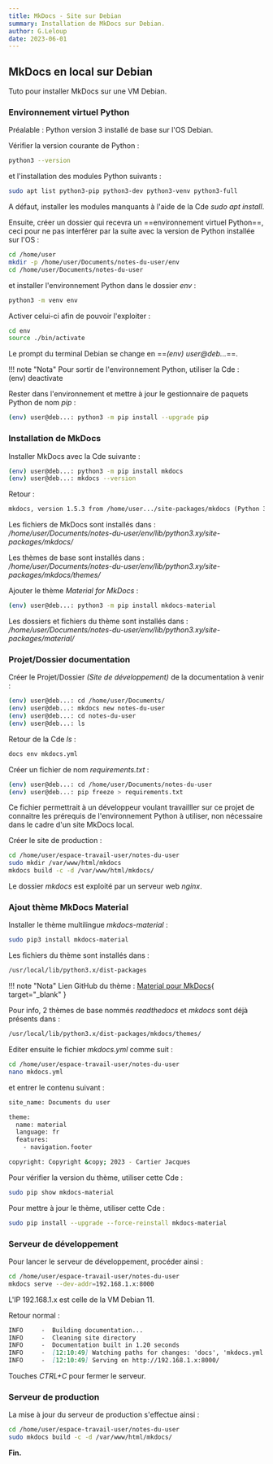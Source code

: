 ```yaml
---
title: MkDocs - Site sur Debian
summary: Installation de MkDocs sur Debian.
author: G.Leloup
date: 2023-06-01
---
```


## MkDocs en local sur Debian

Tuto pour installer MkDocs sur une VM Debian.

### Environnement virtuel Python

Préalable : Python version 3 installé de base sur l'OS Debian.

Vérifier la version courante de Python :

```bash
python3 --version
```

et l'installation des modules Python suivants :

```bash
sudo apt list python3-pip python3-dev python3-venv python3-full
```

A défaut, installer les modules manquants à l'aide de la Cde _sudo apt install_.

Ensuite, créer un dossier qui recevra un ==environnement virtuel Python==, ceci pour ne pas interférer par la suite avec la version de Python installée sur l'OS :

```bash
cd /home/user
mkdir -p /home/user/Documents/notes-du-user/env
cd /home/user/Documents/notes-du-user
```

et installer l'environnement Python dans le dossier _env_ :

```bash
python3 -m venv env
```

Activer celui-ci afin de pouvoir l'exploiter :

```bash
cd env
source ./bin/activate
```

Le prompt du terminal Debian se change en ==_(env) user@deb..._==.

!!! note "Nota"
    Pour sortir de l'environnement Python, utiliser la Cde :  
    (env) deactivate

Rester dans l'environnement et mettre à jour le gestionnaire de paquets Python de nom _pip_ :

```bash
(env) user@deb...: python3 -m pip install --upgrade pip
```

### Installation de MkDocs

Installer MkDocs avec la Cde suivante :

```bash
(env) user@deb...: python3 -m pip install mkdocs
(env) user@deb...: mkdocs --version
```

Retour :

```markdown
mkdocs, version 1.5.3 from /home/user.../site-packages/mkdocs (Python 3.11)
```

Les fichiers de MkDocs sont installés dans :    
_/home/user/Documents/notes-du-user/env/lib/python3.xy/site-packages/mkdocs/_

Les thèmes de base sont installés dans :  
_/home/user/Documents/notes-du-user/env/lib/python3.xy/site-packages/mkdocs/themes/_

Ajouter le thème _Material for MkDocs_ :

```bash
(env) user@deb...: python3 -m pip install mkdocs-material
```

Les dossiers et fichiers du thème sont installés dans :  
_/home/user/Documents/notes-du-user/env/lib/python3.xy/site-packages/material/_

### Projet/Dossier documentation

Créer le Projet/Dossier _(Site de développement)_ de la documentation à venir :

```bash
(env) user@deb...: cd /home/user/Documents/
(env) user@deb...: mkdocs new notes-du-user
(env) user@deb...: cd notes-du-user
(env) user@deb...: ls
```

Retour de la Cde _ls_ :

```markdown
docs env mkdocs.yml
```

Créer un fichier de nom _requirements.txt_ :

```bash
(env) user@deb...: cd /home/user/Documents/notes-du-user
(env) user@deb...: pip freeze > requirements.txt
```

Ce fichier permettrait à un développeur voulant travailller sur ce projet de connaitre les prérequis de l'environnement Python à utiliser, non nécessaire dans le cadre d'un site MkDocs local.

Créer le site de production :

```bash
cd /home/user/espace-travail-user/notes-du-user
sudo mkdir /var/www/html/mkdocs
mkdocs build -c -d /var/www/html/mkdocs/
```

Le dossier _mkdocs_ est exploité par un serveur web _nginx_.

### Ajout thème MkDocs Material

Installer le thème multilingue _mkdocs-material_ :

```bash
sudo pip3 install mkdocs-material
```

Les fichiers du thème sont installés dans :

```bash
/usr/local/lib/python3.x/dist-packages
```

!!! note "Nota"
    Lien GitHub du thème : [Material pour MkDocs](https://squidfunk.github.io/mkdocs-material/){ target="_blank" }

Pour info, 2 thèmes de base nommés _readthedocs_ et _mkdocs_ sont déjà présents dans :

```bash
/usr/local/lib/python3.x/dist-packages/mkdocs/themes/
```

Editer ensuite le fichier _mkdocs.yml_ comme suit :

```bash
cd /home/user/espace-travail-user/notes-du-user
nano mkdocs.yml
```

et entrer le contenu suivant :

```bash
site_name: Documents du user

theme:
  name: material
  language: fr
  features:
    - navigation.footer

copyright: Copyright &copy; 2023 - Cartier Jacques
```

Pour vérifier la version du thème, utiliser cette Cde :

```bash
sudo pip show mkdocs-material
```

Pour mettre à jour le thème, utiliser cette Cde :

```bash
sudo pip install --upgrade --force-reinstall mkdocs-material
```

### Serveur de développement

Pour lancer le serveur de développement, procéder ainsi :

```bash
cd /home/user/espace-travail-user/notes-du-user
mkdocs serve --dev-addr=192.168.1.x:8000
```

L'IP 192.168.1.x est celle de la VM Debian 11.

Retour normal :

```markdown
INFO     -  Building documentation...
INFO     -  Cleaning site directory
INFO     -  Documentation built in 1.20 seconds
INFO     -  [12:10:49] Watching paths for changes: 'docs', 'mkdocs.yml'
INFO     -  [12:10:49] Serving on http://192.168.1.x:8000/
```

Touches _CTRL+C_ pour fermer le serveur.

### Serveur de production

La mise à jour du serveur de production s'effectue ainsi :

```bash
cd /home/user/espace-travail-user/notes-du-user
sudo mkdocs build -c -d /var/www/html/mkdocs/
```

**Fin.**
